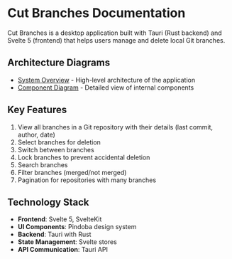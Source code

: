 # Cut Branches Documentation

Cut Branches is a desktop application built with Tauri (Rust backend) and Svelte 5 (frontend) that helps users manage and delete local Git branches.

## Architecture Diagrams

- [System Overview](system-overview.md) - High-level architecture of the application
- [Component Diagram](component-diagram.md) - Detailed view of internal components

## Key Features

1. View all branches in a Git repository with their details (last commit, author, date)
2. Select branches for deletion
3. Switch between branches
4. Lock branches to prevent accidental deletion
5. Search branches
6. Filter branches (merged/not merged)
7. Pagination for repositories with many branches

## Technology Stack

- **Frontend**: Svelte 5, SvelteKit
- **UI Components**: Pindoba design system
- **Backend**: Tauri with Rust
- **State Management**: Svelte stores
- **API Communication**: Tauri API

